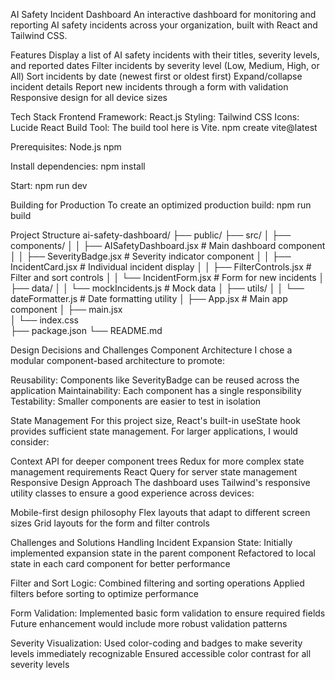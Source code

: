 AI Safety Incident Dashboard
An interactive dashboard for monitoring and reporting AI safety incidents across your organization, built with React and Tailwind CSS.

Features
Display a list of AI safety incidents with their titles, severity levels, and reported dates
Filter incidents by severity level (Low, Medium, High, or All)
Sort incidents by date (newest first or oldest first)
Expand/collapse incident details
Report new incidents through a form with validation
Responsive design for all device sizes

Tech Stack
Frontend Framework: React.js 
Styling: Tailwind CSS 
Icons: Lucide React 
Build Tool: The build tool here is Vite.
npm create vite@latest


Prerequisites:
Node.js 
npm 

Install dependencies:
npm install

Start:
npm run dev

Building for Production
To create an optimized production build:
npm run build

Project Structure
ai-safety-dashboard/
├── public/
├── src/
│   ├── components/
│   │   ├── AISafetyDashboard.jsx      # Main dashboard component
│   │   ├── SeverityBadge.jsx          # Severity indicator component
│   │   ├── IncidentCard.jsx           # Individual incident display
│   │   ├── FilterControls.jsx         # Filter and sort controls
│   │   └── IncidentForm.jsx           # Form for new incidents
│   ├── data/
│   │   └── mockIncidents.js           # Mock data 
│   ├── utils/
│   │   └── dateFormatter.js           # Date formatting utility
│   ├── App.jsx                        # Main app component
│   ├── main.jsx                   
│   └── index.css                      
├── package.json
└── README.md

Design Decisions and Challenges
Component Architecture
I chose a modular component-based architecture to promote:

Reusability: Components like SeverityBadge can be reused across the application
Maintainability: Each component has a single responsibility
Testability: Smaller components are easier to test in isolation

State Management
For this project size, React's built-in useState hook provides sufficient state management. For larger applications, I would consider:

Context API for deeper component trees
Redux for more complex state management requirements
React Query for server state management
Responsive Design Approach
The dashboard uses Tailwind's responsive utility classes to ensure a good experience across devices:

Mobile-first design philosophy
Flex layouts that adapt to different screen sizes
Grid layouts for the form and filter controls

Challenges and Solutions
Handling Incident Expansion State:
Initially implemented expansion state in the parent component
Refactored to local state in each card component for better performance

Filter and Sort Logic:
Combined filtering and sorting operations
Applied filters before sorting to optimize performance

Form Validation:
Implemented basic form validation to ensure required fields
Future enhancement would include more robust validation patterns

Severity Visualization:
Used color-coding and badges to make severity levels immediately recognizable
Ensured accessible color contrast for all severity levels
